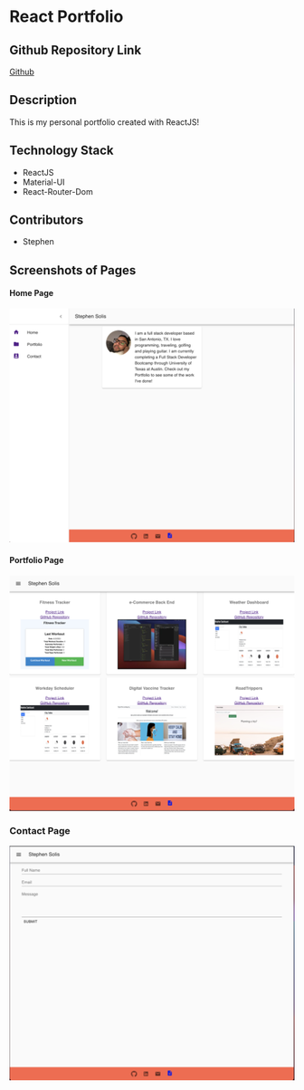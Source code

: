 # React Portfolio

## Github Repository Link
[Github](https://github.com/ssolis86/React-Portfolio)

## Description

This is my personal portfolio created with ReactJS!

## Technology Stack

- ReactJS
- Material-UI
- React-Router-Dom
## Contributors

- Stephen

## Screenshots of Pages

#### Home Page
![Home Page](src/assets/Homepage.png)

#### Portfolio Page
![Portfolio Page](src/assets/Portfolio.png)

### Contact Page
![Contact Page](src/assets/Contact.png)